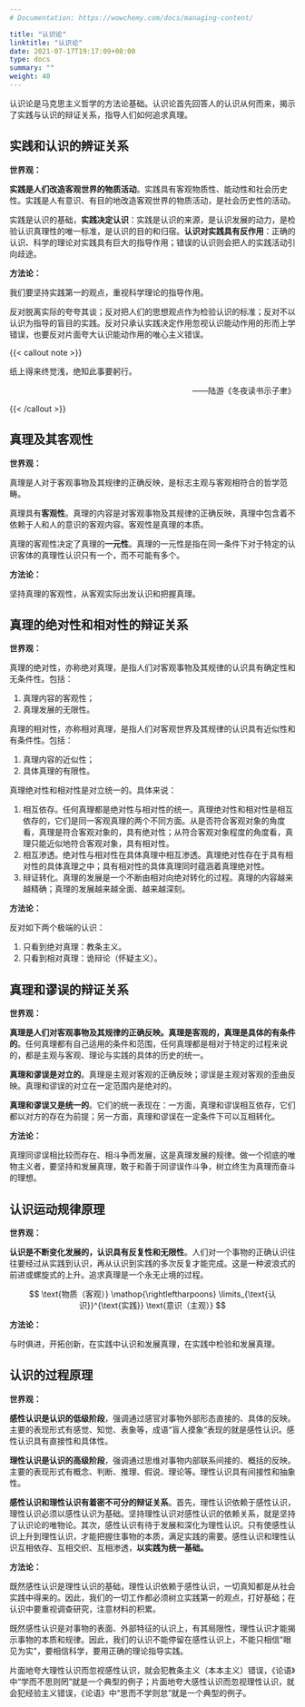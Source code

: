 ```yaml
---
# Documentation: https://wowchemy.com/docs/managing-content/

title: "认识论"
linktitle: "认识论"
date: 2021-07-17T19:17:09+08:00
type: docs
summary: ""
weight: 40
---
```


认识论是马克思主义哲学的方法论基础。认识论首先回答人的认识从何而来，揭示了实践与认识的辩证关系，指导人们如何追求真理。

<!--more-->

## 实践和认识的辨证关系

**世界观：**

**实践是人们改造客观世界的物质活动**。实践具有客观物质性、能动性和社会历史性。实践是人有意识、有目的地改造客观世界的物质活动，是社会历史性的活动。

实践是认识的基础，**实践决定认识**：实践是认识的来源，是认识发展的动力，是检验认识真理性的唯一标准，是认识的目的和归宿。**认识对实践具有反作用**：正确的认识、科学的理论对实践具有巨大的指导作用；错误的认识则会把人的实践活动引向歧途。

**方法论：**

我们要坚持实践第一的观点，重视科学理论的指导作用。

反对脱离实际的夸夸其谈；反对把人们的思想观点作为检验认识的标准；反对不以认识为指导的盲目的实践。反对只承认实践决定作用忽视认识能动作用的形而上学错误，也要反对片面夸大认识能动作用的唯心主义错误。

{{< callout note >}}

纸上得来终觉浅，绝知此事要躬行。

<p align="right">——陆游《冬夜读书示子聿》</p>

{{< /callout >}}

## 真理及其客观性

**世界观：**

真理是人对于客观事物及其规律的正确反映，是标志主观与客观相符合的哲学范畴。

真理具有**客观性**。真理的内容是对客观事物及其规律的正确反映，真理中包含着不依赖于人和人的意识的客观内容。客观性是真理的本质。

真理的客观性决定了真理的**一元性**。真理的一元性是指在同一条件下对于特定的认识客体的真理性认识只有一个，而不可能有多个。

**方法论：**

坚持真理的客观性，从客观实际出发认识和把握真理。

## 真理的绝对性和相对性的辩证关系

**世界观：**

真理的绝对性，亦称绝对真理，是指人们对客观事物及其规律的认识具有确定性和无条件性。包括：

1. 真理内容的客观性；
2. 真理发展的无限性。

真理的相对性，亦称相对真理，是指人们对客观世界及其规律的认识具有近似性和有条件性。包括：

1. 真理内容的近似性；
2. 具体真理的有限性。

真理绝对性和相对性是对立统一的。具体来说：

1. 相互依存。任何真理都是绝对性与相对性的统一。真理绝对性和相对性是相互依存的，它们是同一客观真理的两个不同方面。从是否符合客观对象的角度看，真理是符合客观对象的，具有绝对性；从符合客观对象程度的角度看，真理只能近似地符合客观对象，具有相对性。
2. 相互渗透。绝对性与相对性在具体真理中相互渗透。真理绝对性存在于具有相对性的具体真理之中；具有相对性的具体真理同时蕴涵着真理绝对性。
3. 辩证转化。真理的发展是一个不断由相对向绝对转化的过程。真理的内容越来越精确；真理的发展越来越全面、越来越深刻。

**方法论：**

反对如下两个极端的认识：

1. 只看到绝对真理：教条主义。
2. 只看到相对真理：诡辩论（怀疑主义）。

## 真理和谬误的辩证关系

**世界观：**

**真理是人们对客观事物及其规律的正确反映。真理是客观的，真理是具体的有条件的**。任何真理都有自己适用的条件和范围，任何真理都是相对于特定的过程来说的，都是主观与客观、理论与实践的具体的历史的统一。

**真理和谬误是对立的**。真理是主观对客观的正确反映；谬误是主观对客观的歪曲反映。真理和谬误的对立在一定范围内是绝对的。

**真理和谬误又是统一的**。它们的统一表现在：一方面，真理和谬误相互依存，它们都以对方的存在为前提；另一方面，真理和谬误在一定条件下可以互相转化。

**方法论：**

真理同谬误相比较而存在、相斗争而发展，这是真理发展的规律。做一个彻底的唯物主义者，要坚持和发展真理，敢于和善于同谬误作斗争，树立终生为真理而奋斗的理想。

## 认识运动规律原理

**世界观：**

**认识是不断变化发展的，认识具有反复性和无限性**。人们对一个事物的正确认识往往要经过从实践到认识，再从认识到实践的多次反复才能完成。这是一种波浪式的前进或螺旋式的上升。追求真理是一个永无止境的过程。

$$
\text{物质（客观）} \mathop{\rightleftharpoons} \limits_{\text{认识}}^{\text{实践}} \text{意识（主观）}
$$

**方法论：**

与时俱进，开拓创新，在实践中认识和发展真理，在实践中检验和发展真理。

## 认识的过程原理

**世界观：**

**感性认识是认识的低级阶段**，强调通过感官对事物外部形态直接的、具体的反映。主要的表现形式有感觉、知觉、表象等，成语“盲人摸象”表现的就是感性认识。感性认识具有直接性和具体性。

**理性认识是认识的高级阶段**，强调通过思维对事物内部联系间接的、概括的反映。主要的表现形式有概念、判断、推理、假说、理论等。理性认识具有间接性和抽象性。

**感性认识和理性认识有着密不可分的辩证关系**。首先，理性认识依赖于感性认识，理性认识必须以感性认识为基础。坚持理性认识对感性认识的依赖关系，就是坚持了认识论的唯物论。其次，感性认识有待于发展和深化为理性认识。只有使感性认识上升到理性认识，才能把握住事物的本质，满足实践的需要。感性认识和理性认识互相依存、互相交织、互相渗透，**以实践为统一基础。**

**方法论：**

既然感性认识是理性认识的基础，理性认识依赖于感性认识，一切真知都是从社会实践中得来的。因此，我们的一切工作都必须树立实践第一的观点，打好基础；在认识中要重视调查研究，注意材料的积累。

既然感性认识是对事物的表面、外部特征的认识上，有其局限性，理性认识才能揭示事物的本质和规律。因此，我们的认识不能停留在感性认识上，不能只相信"眼见为实"，要相信科学，要用正确的理论指导实践。

片面地夸大理性认识而忽视感性认识，就会犯教条主义（本本主义）错误，《论语》中“学而不思则罔”就是一个典型的例子；片面地夸大感性认识而忽视理性认识，就会犯经验主义错误，《论语》中“思而不学则怠”就是一个典型的例子。